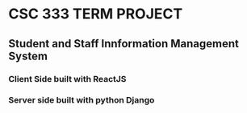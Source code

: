# CSC 333 TERM PROJECT
## Student and Staff Innformation Management System
### Client Side built with ReactJS
### Server side built with python Django